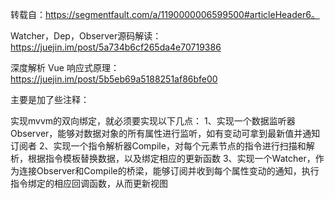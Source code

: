 
转载自：https://segmentfault.com/a/1190000006599500#articleHeader6。




Watcher，Dep，Observer源码解读：https://juejin.im/post/5a734b6cf265da4e70719386

深度解析 Vue 响应式原理：https://juejin.im/post/5b5eb69a5188251af86bfe00






主要是加了些注释：

实现mvvm的双向绑定，就必须要实现以下几点：
1、实现一个数据监听器Observer，能够对数据对象的所有属性进行监听，如有变动可拿到最新值并通知订阅者
2、实现一个指令解析器Compile，对每个元素节点的指令进行扫描和解析，根据指令模板替换数据，以及绑定相应的更新函数
3、实现一个Watcher，作为连接Observer和Compile的桥梁，能够订阅并收到每个属性变动的通知，执行指令绑定的相应回调函数，从而更新视图
